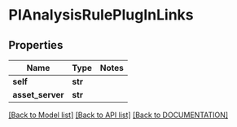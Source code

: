 # PIAnalysisRulePlugInLinks

## Properties
Name | Type | Notes
------------ | ------------- | -------------
**self** | **str**
**asset_server** | **str**

[[Back to Model list]](../../DOCUMENTATION.md#documentation-for-models) [[Back to API list]](../../DOCUMENTATION.md#documentation-for-api-endpoints) [[Back to DOCUMENTATION]](../../DOCUMENTATION.md)
